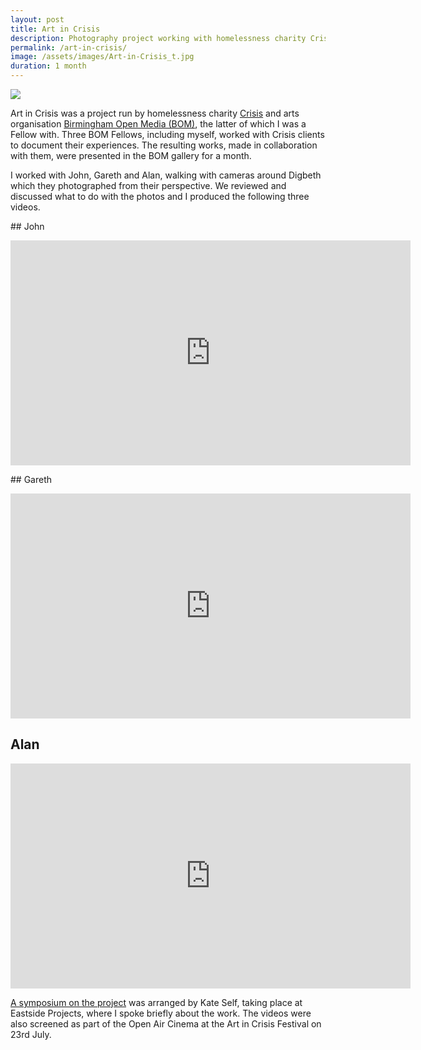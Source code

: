 ```yaml
---
layout: post
title: Art in Crisis
description: Photography project working with homelessness charity Crisis in Birmingham.
permalink: /art-in-crisis/
image: /assets/images/Art-in-Crisis_t.jpg
duration: 1 month
---
```


![](http://art.peteashton.com/assets/images/art-in-crisis.jpg)

Art in Crisis was a project run by homelessness charity [Crisis](https://www.crisis.org.uk) and arts organisation [Birmingham Open Media (BOM)](http://bom.org.uk), the latter of which I was a Fellow with. Three BOM Fellows, including myself, worked with Crisis clients to document their experiences. The resulting works, made in collaboration with them, were presented in the BOM gallery for a month. 

I worked with John, Gareth and Alan, walking with cameras around Digbeth which they photographed from their perspective. We reviewed and discussed what to do with the photos and I produced the following three videos. 

## John

<iframe src="https://player.vimeo.com/video/350614643" width="640" height="360" frameborder="0" allow="autoplay; fullscreen" allowfullscreen></iframe>

## Gareth

<iframe src="https://player.vimeo.com/video/350614641" width="640" height="360" frameborder="0" allow="autoplay; fullscreen" allowfullscreen></iframe>

## Alan

<iframe src="https://player.vimeo.com/video/350614640" width="640" height="360" frameborder="0" allow="autoplay; fullscreen" allowfullscreen></iframe>

[A symposium on the project](http://kateself.com/art-crisis-festival-2016/) was arranged by Kate Self, taking place at Eastside Projects, where I spoke briefly about the work. The videos were also screened as part of the Open Air Cinema at the Art in Crisis Festival on 23rd July.



